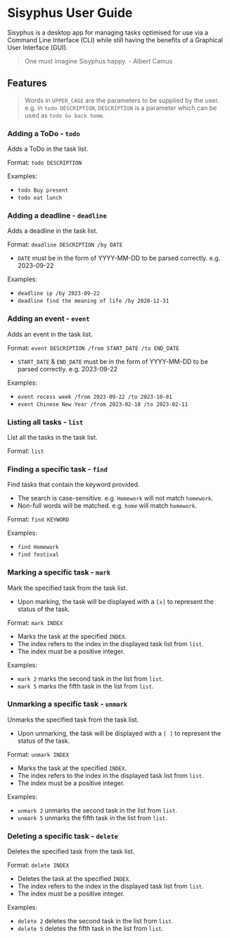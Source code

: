 # Sisyphus User Guide

Sisyphus is a desktop app for managing tasks optimised for use via a Command Line Interface (CLI) while still having the benefits of a Graphical User Interface (GUI).
>One must imagine Sisyphus happy. - Albert Camus

## Features 

>Words in `UPPER_CASE` are the parameters to be supplied by the user.
e.g. in `todo DESCRIPTION`, `DESCRIPTION` is a parameter which can be used as `todo Go back home`.

### Adding a ToDo - `todo`

Adds a ToDo in the task list.

Format: `todo DESCRIPTION`

Examples:
* `todo Buy present`
* `todo eat lunch`

### Adding a deadline - `deadline`

Adds a deadline in the task list.

Format: `deadline DESCRIPTION /by DATE`
* `DATE` must be in the form of YYYY-MM-DD to be parsed correctly. e.g. 2023-09-22

Examples:
* `deadline ip /by 2023-09-22`
* `deadline find the meaning of life /by 2028-12-31`

### Adding an event - `event`

Adds an event in the task list.

Format: `event DESCRIPTION /from START_DATE /to END_DATE`
* `START_DATE` & `END_DATE` must be in the form of YYYY-MM-DD to be parsed correctly. e.g. 2023-09-22


Examples:
* `event recess week /from 2023-09-22 /to 2023-10-01`
* `event Chinese New Year /from 2023-02-10 /to 2023-02-11`

### Listing all tasks - `list`

List all the tasks in the task list.

Format: `list`

### Finding a specific task - `find`

Find tasks that contain the keyword provided. 
* The search is case-sensitive. e.g. `Homework` will not match `homework`.
* Non-full words will be matched. e.g. `home` will match `homework`.

Format: `find KEYWORD`

Examples:
* `find Homework`
* `find festival`


### Marking a specific task - `mark`

Mark the specified task from the task list.
* Upon marking, the task will be displayed with a `[x]` to represent the status of the task.

Format: `mark INDEX`
* Marks the task at the specified `INDEX`.
* The index refers to the index in the displayed task list from `list`.
* The index must be a positive integer.

Examples:
* `mark 2` marks the second task in the list from `list`.
* `mark 5` marks the fifth task in the list from `list`.

### Unmarking a specific task - `unmark`

Unmarks the specified task from the task list.
* Upon unmarking, the task will be displayed with a `[ ]` to represent the status of the task.

Format: `unmark INDEX`
* Marks the task at the specified `INDEX`.
* The index refers to the index in the displayed task list from `list`.
* The index must be a positive integer.

Examples:
* `unmark 2` unmarks the second task in the list from `list`.
* `unmark 5` unmarks the fifth task in the list from `list`.
### Deleting a specific task - `delete`

Deletes the specified task from the task list.

Format: `delete INDEX`
* Deletes the task at the specified `INDEX`.
* The index refers to the index in the displayed task list from `list`.
* The index must be a positive integer.

Examples:
* `delete 2` deletes the second task in the list from `list`.
* `delete 5` deletes the fifth task in the list from `list`.

